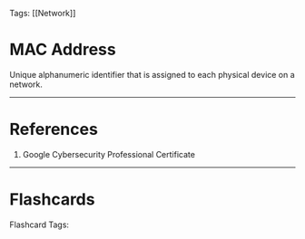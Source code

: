 Tags: [[Network]]
# MAC Address

Unique alphanumeric identifier that is assigned to each physical device on a network.

---
# References

1. Google Cybersecurity Professional Certificate

---
# Flashcards

Flashcard Tags: 
